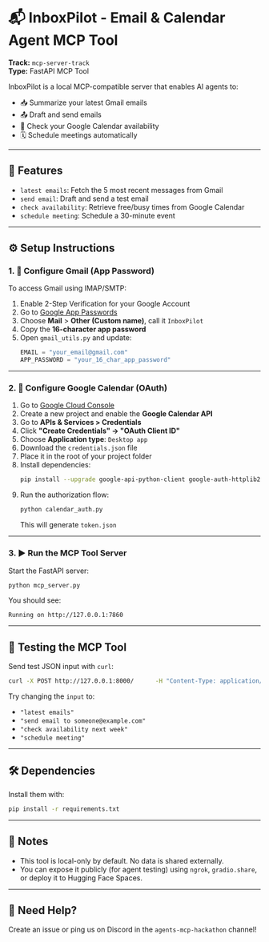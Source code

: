 # 📬 InboxPilot - Email & Calendar Agent MCP Tool

**Track:** `mcp-server-track`  
**Type:** FastAPI MCP Tool

InboxPilot is a local MCP-compatible server that enables AI agents to:
- 📥 Summarize your latest Gmail emails
- 📤 Draft and send emails
- 📅 Check your Google Calendar availability
- 🗓️ Schedule meetings automatically

---

## 🚀 Features

- `latest emails`: Fetch the 5 most recent messages from Gmail
- `send email`: Draft and send a test email
- `check availability`: Retrieve free/busy times from Google Calendar
- `schedule meeting`: Schedule a 30-minute event

---

## ⚙️ Setup Instructions

### 1. 📧 Configure Gmail (App Password)
To access Gmail using IMAP/SMTP:

1. Enable 2-Step Verification for your Google Account
2. Go to [Google App Passwords](https://myaccount.google.com/apppasswords)
3. Choose **Mail** > **Other (Custom name)**, call it `InboxPilot`
4. Copy the **16-character app password**
5. Open `gmail_utils.py` and update:
   ```python
   EMAIL = "your_email@gmail.com"
   APP_PASSWORD = "your_16_char_app_password"
   ```

---

### 2. 📆 Configure Google Calendar (OAuth)

1. Go to [Google Cloud Console](https://console.cloud.google.com/)
2. Create a new project and enable the **Google Calendar API**
3. Go to **APIs & Services > Credentials**
4. Click **"Create Credentials" → "OAuth Client ID"**
5. Choose **Application type**: `Desktop app`
6. Download the `credentials.json` file
7. Place it in the root of your project folder
8. Install dependencies:
   ```bash
   pip install --upgrade google-api-python-client google-auth-httplib2 google-auth-oauthlib
   ```
9. Run the authorization flow:
   ```bash
   python calendar_auth.py
   ```
   This will generate `token.json`

---

### 3. ▶️ Run the MCP Tool Server

Start the FastAPI server:
```bash
python mcp_server.py
```

You should see:
```
Running on http://127.0.0.1:7860
```

---

## 🧪 Testing the MCP Tool

Send test JSON input with `curl`:
```bash
curl -X POST http://127.0.0.1:8000/      -H "Content-Type: application/json"      -d '{"input": "check latest email"}'
```

Try changing the `input` to:
- `"latest emails"`
- `"send email to someone@example.com"`
- `"check availability next week"`
- `"schedule meeting"`

---

## 🛠 Dependencies

Install them with:

```bash
pip install -r requirements.txt
```

---

## 🧠 Notes

- This tool is local-only by default. No data is shared externally.
- You can expose it publicly (for agent testing) using `ngrok`, `gradio.share`, or deploy it to Hugging Face Spaces.

---

## 💬 Need Help?

Create an issue or ping us on Discord in the `agents-mcp-hackathon` channel!
